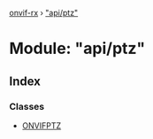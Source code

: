 [onvif-rx](../README.md) › ["api/ptz"](_api_ptz_.md)

# Module: "api/ptz"

## Index

### Classes

* [ONVIFPTZ](../classes/_api_ptz_.onvifptz.md)
